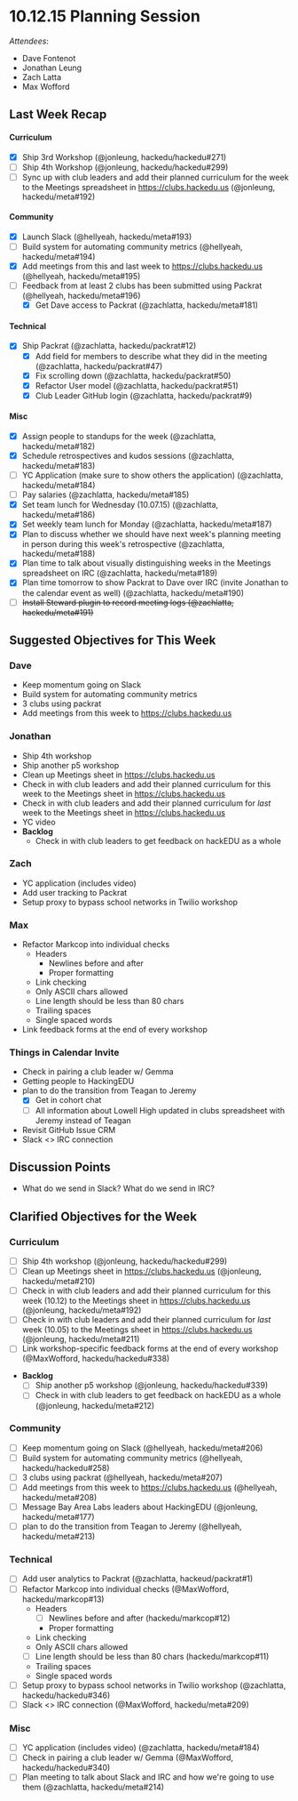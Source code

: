 # 10.12.15 Planning Session

_Attendees_:

- Dave Fontenot
- Jonathan Leung
- Zach Latta
- Max Wofford

## Last Week Recap

#### Curriculum

- [x] Ship 3rd Workshop (@jonleung, hackedu/hackedu#271)
- [ ] Ship 4th Workshop (@jonleung, hackedu/hackedu#299)
- [ ] Sync up with club leaders and add their planned curriculum for the week to
  the Meetings spreadsheet in https://clubs.hackedu.us (@jonleung,
  hackedu/meta#192)

#### Community

- [x] Launch Slack (@hellyeah, hackedu/meta#193)
- [ ] Build system for automating community metrics (@hellyeah,
  hackedu/meta#194)
- [x] Add meetings from this and last week to https://clubs.hackedu.us
  (@hellyeah, hackedu/meta#195)
- [ ] Feedback from at least 2 clubs has been submitted using Packrat
  (@hellyeah, hackedu/meta#196)
  - [x] Get Dave access to Packrat (@zachlatta, hackedu/meta#181)

#### Technical

- [x] Ship Packrat (@zachlatta, hackedu/packrat#12)
  - [x] Add field for members to describe what they did in the meeting
    (@zachlatta, hackedu/packrat#47)
  - [x] Fix scrolling down (@zachlatta, hackedu/packrat#50)
  - [x] Refactor User model (@zachlatta, hackedu/packrat#51)
  - [x] Club Leader GitHub login (@zachlatta, hackedu/packrat#9)

#### Misc

- [x] Assign people to standups for the week (@zachlatta, hackedu/meta#182)
- [x] Schedule retrospectives and kudos sessions (@zachlatta, hackedu/meta#183)
- [ ] YC Application (make sure to show others the application) (@zachlatta,
  hackedu/meta#184)
- [ ] Pay salaries (@zachlatta, hackedu/meta#185)
- [x] Set team lunch for Wednesday (10.07.15) (@zachlatta, hackedu/meta#186)
- [x] Set weekly team lunch for Monday (@zachlatta, hackedu/meta#187)
- [x] Plan to discuss whether we should have next week's planning meeting in
  person during this week's retrospective (@zachlatta, hackedu/meta#188)
- [x] Plan time to talk about visually distinguishing weeks in the Meetings
  spreadsheet on IRC (@zachlatta, hackedu/meta#189)
- [x] Plan time tomorrow to show Packrat to Dave over IRC (invite Jonathan to
  the calendar event as well) (@zachlatta, hackedu/meta#190)
- [ ] ~~Install Steward plugin to record meeting logs (@zachlatta,
  hackedu/meta#191)~~

## Suggested Objectives for This Week

### Dave

- Keep momentum going on Slack
- Build system for automating community metrics
- 3 clubs using packrat
- Add meetings from this week to https://clubs.hackedu.us

### Jonathan

- Ship 4th workshop
- Ship another p5 workshop
- Clean up Meetings sheet in https://clubs.hackedu.us
- Check in with club leaders and add their planned curriculum for this week to
  the Meetings sheet in https://clubs.hackedu.us
- Check in with club leaders and add their planned curriculum for _last_ week
  to the Meetings sheet in https://clubs.hackedu.us
- YC video
- **Backlog**
  - Check in with club leaders to get feedback on hackEDU as a whole

### Zach

- YC application (includes video)
- Add user tracking to Packrat
- Setup proxy to bypass school networks in Twilio workshop

### Max

- Refactor Markcop into individual checks
  - Headers
    - Newlines before and after
    - Proper formatting
  - Link checking
  - Only ASCII chars allowed
  - Line length should be less than 80 chars
  - Trailing spaces
  - Single spaced words
- Link feedback forms at the end of every workshop

### Things in Calendar Invite

- Check in pairing a club leader w/ Gemma
- Getting people to HackingEDU
- plan to do the transition from Teagan to Jeremy
  - [x] Get in cohort chat
  - [ ] All information about Lowell High updated in clubs spreadsheet with
    Jeremy instead of Teagan
- Revisit GitHub Issue CRM
- Slack <> IRC connection

## Discussion Points

- What do we send in Slack? What do we send in IRC?

## Clarified Objectives for the Week

### Curriculum

- [ ] Ship 4th workshop (@jonleung, hackedu/hackedu#299)
- [ ] Clean up Meetings sheet in https://clubs.hackedu.us (@jonleung,
  hackedu/meta#210)
- [ ] Check in with club leaders and add their planned curriculum for this week
  (10.12) to the Meetings sheet in https://clubs.hackedu.us (@jonleung,
  hackedu/meta#192)
- [ ] Check in with club leaders and add their planned curriculum for _last_
  week (10.05) to the Meetings sheet in https://clubs.hackedu.us (@jonleung,
  hackedu/meta#211)
- [ ] Link workshop-specific feedback forms at the end of every workshop
  (@MaxWofford, hackedu/hackedu#338)
- **Backlog**
  - [ ] Ship another p5 workshop (@jonleung, hackedu/hackedu#339)
  - [ ] Check in with club leaders to get feedback on hackEDU as a whole
    (@jonleung, hackedu/meta#212)

### Community

- [ ] Keep momentum going on Slack (@hellyeah, hackedu/meta#206)
- [ ] Build system for automating community metrics (@hellyeah,
  hackedu/hackedu#258)
- [ ] 3 clubs using packrat (@hellyeah, hackedu/meta#207)
- [ ] Add meetings from this week to https://clubs.hackedu.us (@hellyeah,
  hackedu/meta#208)
- [ ] Message Bay Area Labs leaders about HackingEDU (@jonleung,
  hackedu/meta#177)
- [ ] plan to do the transition from Teagan to Jeremy (@hellyeah,
  hackedu/meta#213)

### Technical

- [ ] Add user analytics to Packrat (@zachlatta, hackeud/packrat#1)
- [ ] Refactor Markcop into individual checks (@MaxWofford, hackedu/markcop#13)
  - Headers
    - [ ] Newlines before and after (hackedu/markcop#12)
    - Proper formatting
  - Link checking
  - Only ASCII chars allowed
  - [ ] Line length should be less than 80 chars (hackedu/markcop#11)
  - Trailing spaces
  - Single spaced words
- [ ] Setup proxy to bypass school networks in Twilio workshop (@zachlatta,
  hackedu/hackedu#346)
- [ ] Slack <> IRC connection (@MaxWofford, hackedu/meta#209)

### Misc

- [ ] YC application (includes video) (@zachlatta, hackedu/meta#184)
- [ ] Check in pairing a club leader w/ Gemma (@MaxWofford, hackedu/hackedu#340)
- [ ] Plan meeting to talk about Slack and IRC and how we're going to use them
  (@zachlatta, hackedu/meta#214)
